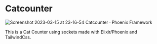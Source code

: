 # Catcounter
![Screenshot 2023-03-15 at 23-16-54 Catcounter · Phoenix Framework](https://user-images.githubusercontent.com/46696166/225532651-e3050dc5-411c-427e-a8ea-0ac408533855.png)

This is a Cat Counter using sockets made with Elixir/Phoenix and TailwindCss. 
